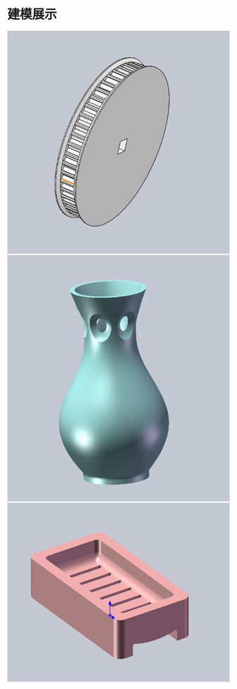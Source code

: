 # 建模展示
![picture](https://github.com/ophwsjtu18/ohw20f/blob/main/Wrx/assignment5/%E5%90%8C%E6%AD%A5%E5%B8%A6%E8%BD%AE.png)
![picture](https://github.com/ophwsjtu18/ohw20f/blob/main/Wrx/assignment5/花瓶.png)
![picture](https://github.com/ophwsjtu18/ohw20f/blob/main/Wrx/assignment5/肥皂盒.png)
